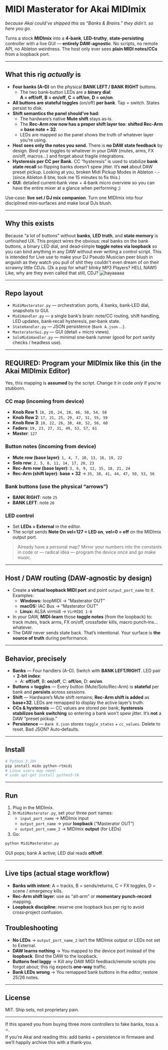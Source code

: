 # MIDI **Masterator** for Akai MIDImix
_because Akai could’ve shipped this as “Banks & Brains.” they didn’t. so here you go._

Turns a stock **MIDImix** into a **4‑bank**, **LED‑truthy**, **state‑persisting** controller with a live GUI — **entirely DAW‑agnostic**.
No scripts, no remote API, no Ableton weirdness. The host only ever sees **plain MIDI notes/CCs** from a loopback port.

---

## What this rig *actually* is

- **Four banks (A–D)** on the physical **BANK LEFT / BANK RIGHT** buttons.
  - The two bank‑button LEDs are a **binary dial**:  
    **A = off/off**, **B = on/off**, **C = off/on**, **D = on/on**.
- **All buttons are stateful toggles** (on/off) **per bank**. Tap = switch. States persist to disk.
- **Shift semantics the panel should’ve had:**  
  - The hardware’s native **Mute shift** stays as‑is.  
  - The **Rec‑Arm row now has a proper shift layer too**: **shifted Rec‑Arm = base note + 32**.  
  - LEDs are mapped so the panel shows the truth of whatever layer you’re using.
- **Host sees only the notes you send.** There is **no DAW state feedback** by design. Bind your toggles to whatever in your DAW (mutes, arms, FX on/off, macros…) and forget about fragile integrations.
- **Hysteresis per CC per Bank.** CC “hysteresis” is used to stabilize **bank state recall** so flipping banks doesn’t spew jitter. It’s **not** about DAW preset pickup. Looking at you, broken Midi Pickup Modes in Ableton -.- (since Ableton 8 btw, took me 15 minutes to fix this.)
- **GUI**: detailed current‑bank view + 4‑bank micro overview so you can have the entire mixer at a glance when performing ;)

Use‑case: **live set / DJ mix companion**. Turn one MIDImix into four disciplined mini‑surfaces and make local DJs blush.

---

## Why this exists

Because “a lot of buttons” without **banks**, **LED truth**, and **state memory** is unfinished UX. This project wires the obvious:
real banks on the bank buttons, a binary LED dial, and dead‑simple **toggle notes via loopback** so you can bind anything in any DAW without ever writing a control script.
This is intended for Live use to make your DJ Pseudo Musician peer blush in anguish as they watch you pull of shit they couldn't even dream of on their scrawny little CDJs. (2k a pop for what? blinky MP3 Players? HELL NAW!)
Like, why are they even called that still, CDJ? 
![hayaaaaa](https://github.com/user-attachments/assets/112ff11b-3a47-4381-910e-b446f4cb1346)

---

## Repo layout

- `MidiMasterator.py` — orchestration: ports, 4 banks, bank‑LED dial, snapshots to GUI.
- `MidiHandler.py` — a single bank’s brain: note/CC routing, shift handling, LED updates, bank‑recall hysteresis, per‑bank state.
- `StateHandler.py` — JSON persistence (`Bank A.json` …).
- `MasteratorGui.py` — GUI (detail + micro views).
- `SoloMidiHandler.py` — minimal one‑bank runner (good for port sanity checks / headless use).

---

## REQUIRED: Program your MIDImix like this (in the Akai MIDImix Editor)

Yes, this mapping is **assumed** by the script. Change it in code *only* if you’re stubborn.

### CC map (incoming from device)
- **Knob Row 1**: `16, 20, 24, 28, 46, 50, 54, 58`  
- **Knob Row 2**: `17, 21, 25, 29, 47, 51, 55, 59`  
- **Knob Row 3**: `18, 22, 26, 30, 48, 52, 56, 60`  
- **Faders**: `19, 23, 27, 31, 49, 53, 57, 61`  
- **Master**: `127`

### Button notes (incoming from device)
- **Mute row (base layer)**: `1, 4, 7, 10, 13, 16, 19, 22`  
- **Solo row**: `2, 5, 8, 11, 14, 17, 20, 23`  
- **Rec‑Arm row (base layer)**: `3, 6, 9, 12, 15, 18, 21, 24`  
- **Rec‑Arm (shift layer)**: **base + 32** → `35, 38, 41, 44, 47, 50, 53, 56`  

### Bank buttons (use the physical “arrows”)
- **BANK RIGHT**: note `25`  
- **BANK LEFT**: note `26`  

### LED control
- Set **LEDs = External** in the editor.  
- The script sends **Note On vel=127 = LED on**, **vel=0 = off** on the MIDImix output port.

> Already have a personal map? Mirror your numbers into the constants in code or — radical idea — program the device once and go make music.

---

## Host / DAW routing (DAW‑agnostic by design)

- Create a **virtual loopback MIDI port** and point `output_port_name` to it. Examples:
  - **Windows:** loopMIDI → “Masterator OUT”
  - **macOS:** IAC Bus → “Masterator OUT”
  - **Linux:** ALSA virmidi → `VirMIDI 1-0`
- In your DAW, **MIDI‑learn** those **toggle notes** (from the loopback) to: track mutes, track arms, FX on/off, crossfader kills, macro punch‑ins… whatever.
- The DAW never sends state back. That’s intentional. Your surface is **the source of truth** during performance.

---

## Behavior, precisely

- **Banks** — Four handlers (A–D). Switch with **BANK LEFT/RIGHT**. LED pair = **2‑bit index**:
  - A: **off/off**, B: **on/off**, C: **off/on**, D: **on/on**.
- **Buttons = toggles** — Every button (Mute/Solo/Rec‑Arm) is **stateful** per bank and **persists** across sessions.
- **Shift** — Hardware’s Mute shift remains; **Rec‑Arm shift is added** as **base+32**. LEDs are remapped to display the active layer’s truth.
- **CCs & hysteresis** — CC values are stored per bank; **hysteresis stabilizes bank switching** so entering a bank won’t spew jitter. It’s **not** a DAW “preset pickup.”
- **Persistence** — `Bank X.json` stores `toggle_states` + `cc_values`. Delete to reset. Bad JSON? Auto‑defaults.

---

## Install

```bash
# Python 3.10+
pip install mido python-rtmidi
# Linux users may need:
# sudo apt-get install python3-tk
```

---

## Run

1) Plug in the MIDImix.  
2) In `MidiMasterator.py`, set your three port names:
   - `input_port_name`   → MIDImix input
   - `output_port_name`  → your **loopback** (“Masterator OUT”)
   - `output_port_name_2` → MIDImix **output** (for LEDs)
3) Go:
```bash
python MidiMasterator.py
```
GUI pops; bank A active; LED dial reads **off/off**.

---

## Live tips (actual stage workflow)

- **Banks with intent**: A = tracks, B = sends/returns, C = FX toggles, D = scene / emergency kills.  
- **Rec‑Arm shift layer**: use as “alt‑arm” or **momentary punch‑record** mapping.  
- **Loopback discipline**: reserve one loopback bus per rig to avoid cross‑project confusion.




## Troubleshooting

- **No LEDs** → `output_port_name_2` isn’t the MIDImix output or LEDs not set to External.  
- **DAW learns nothing** → You mapped to the device port instead of the **loopback**. Bind the DAW to the loopback.  
- **Buttons feel laggy** → Kill any DAW MIDI feedback/remote scripts you forgot about; this rig expects **one‑way** traffic.  
- **Bank LEDs wrong** → You remapped bank buttons in the editor; restore 25/26 notes.

---

## License

MIT. Ship sets, not proprietary pain.

---

If this spared you from buying three more controllers to fake banks, toss a ⭐.  
If you’re Akai and reading this: add banks + persistence in firmware and we’ll happily archive this with a thank‑you.
